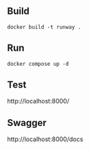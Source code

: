 ## Build
```
docker build -t runway .
```

## Run
```
docker compose up -d
```
## Test
http://localhost:8000/

## Swagger
http://localhost:8000/docs
